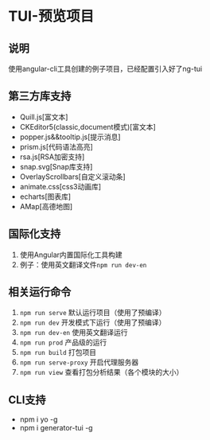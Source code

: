 # TUI-预览项目

## 说明
使用angular-cli工具创建的例子项目，已经配置引入好了ng-tui

## 第三方库支持
* Quill.js[富文本]
* CKEditor5(classic,document模式)[富文本]
* popper.js&&tooltip.js[提示消息]
* prism.js[代码语法高亮]
* rsa.js[RSA加密支持]
* snap.svg[Snap库支持]
* OverlayScrollbars[自定义滚动条]
* animate.css[css3动画库]
* echarts[图表库]
* AMap[高德地图]

## 国际化支持
1. 使用Angular内置国际化工具构建
2. 例子：使用英文翻译文件`npm run dev-en`

## 相关运行命令
1. `npm run serve` 默认运行项目（使用了预编译）
2. `npm run dev` 开发模式下运行（使用了预编译）
3. `npm run dev-en` 使用英文翻译运行
4. `npm run prod` 产品级的运行
5. `npm run build` 打包项目
6. `npm run serve-proxy` 开启代理服务器
7. `npm run view` 查看打包分析结果（各个模块的大小）

## CLI支持
* npm i yo -g
* npm i generator-tui -g